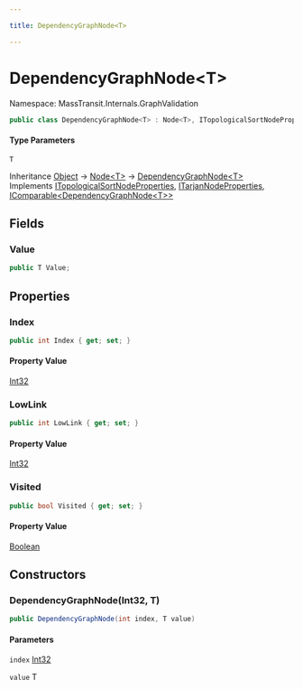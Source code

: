 ```yaml
---

title: DependencyGraphNode<T>

---
```


# DependencyGraphNode\<T\>

Namespace: MassTransit.Internals.GraphValidation

```csharp
public class DependencyGraphNode<T> : Node<T>, ITopologicalSortNodeProperties, ITarjanNodeProperties, IComparable<DependencyGraphNode<T>>
```

#### Type Parameters

`T`<br/>

Inheritance [Object](https://learn.microsoft.com/en-us/dotnet/api/system.object) → [Node\<T\>](../masstransit-internals-graphvalidation/node-1) → [DependencyGraphNode\<T\>](../masstransit-internals-graphvalidation/dependencygraphnode-1)<br/>
Implements [ITopologicalSortNodeProperties](../masstransit-internals-graphvalidation/itopologicalsortnodeproperties), [ITarjanNodeProperties](../masstransit-internals-graphvalidation/itarjannodeproperties), [IComparable\<DependencyGraphNode\<T\>\>](https://learn.microsoft.com/en-us/dotnet/api/system.icomparable-1)

## Fields

### **Value**

```csharp
public T Value;
```

## Properties

### **Index**

```csharp
public int Index { get; set; }
```

#### Property Value

[Int32](https://learn.microsoft.com/en-us/dotnet/api/system.int32)<br/>

### **LowLink**

```csharp
public int LowLink { get; set; }
```

#### Property Value

[Int32](https://learn.microsoft.com/en-us/dotnet/api/system.int32)<br/>

### **Visited**

```csharp
public bool Visited { get; set; }
```

#### Property Value

[Boolean](https://learn.microsoft.com/en-us/dotnet/api/system.boolean)<br/>

## Constructors

### **DependencyGraphNode(Int32, T)**

```csharp
public DependencyGraphNode(int index, T value)
```

#### Parameters

`index` [Int32](https://learn.microsoft.com/en-us/dotnet/api/system.int32)<br/>

`value` T<br/>
